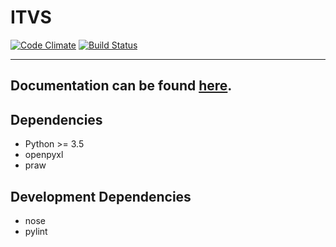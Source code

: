 # ITVS

[![Code Climate](https://codeclimate.com/github/comp523/ITVS/badges/gpa.svg)](https://codeclimate.com/github/comp523/ITVS)
[![Build Status](https://travis-ci.org/comp523/ITVS.svg?branch=master)](https://travis-ci.org/comp523/ITVS)

***

## Documentation can be found [here](https://comp523.github.io/ITVS).

## Dependencies
 - Python >= 3.5
 - openpyxl
 - praw
 
## Development Dependencies
 - nose
 - pylint
